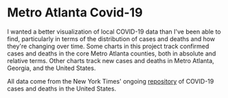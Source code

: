 # Metro Atlanta Covid-19

I wanted a better visualization of local COVID-19 data than I've been able to 
find, particularly in terms of the distribution of cases and deaths
and how they're changing over time. Some charts in this project track confirmed 
cases and deaths in the core Metro Atlanta counties, both in absolute and 
relative terms. Other charts track new cases and deaths in Metro Atlanta, 
Georgia, and the United States.

All data come from the New York Times' ongoing [repository](https://github.com/nytimes/covid-19-data) of COVID-19 cases and
deaths in the United States.
